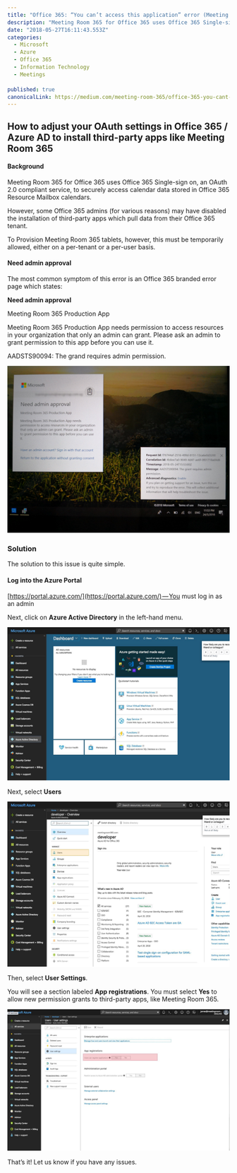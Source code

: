 ```yaml
---
title: "Office 365: “You can’t access this application” error (Meeting Room 365)"
description: "Meeting Room 365 for Office 365 uses Office 365 Single-sign on, an OAuth 2.0 compliant service, to securely access calendar data stored in Office 365 Resource Mailbox calendars. However, some Office…"
date: "2018-05-27T16:11:43.553Z"
categories: 
  - Microsoft
  - Azure
  - Office 365
  - Information Technology
  - Meetings

published: true
canonicalLink: https://medium.com/meeting-room-365/office-365-you-cant-access-this-application-error-meeting-room-365-6bcca2cf9f8e
---
```


## How to adjust your OAuth settings in Office 365 / Azure AD to install third-party apps like Meeting Room 365

#### Background

Meeting Room 365 for Office 365 uses Office 365 Single-sign on, an OAuth 2.0 compliant service, to securely access calendar data stored in Office 365 Resource Mailbox calendars.

However, some Office 365 admins (for various reasons) may have disabled the installation of third-party apps which pull data from their Office 365 tenant.

To Provision Meeting Room 365 tablets, however, this must be temporarily allowed, either on a per-tenant or a per-user basis.

#### Need admin approval

The most common symptom of this error is an Office 365 branded error page which states:

**Need admin approval**

Meeting Room 365 Production App

Meeting Room 365 Production App needs permission to access resources in your organization that only an admin can grant. Please ask an admin to grant permission to this app before you can use it.

AADSTS90094: The grand requires admin permission.

![An example of the error page](./asset-1.jpeg)

### Solution

The solution to this issue is quite simple.

#### Log into the Azure Portal

[https://portal.azure.com/](https://portal.azure.com/) — You must log in as an admin

Next, click on **Azure Active Directory** in the left-hand menu.

![](./asset-2.jpeg)

Next, select **Users**

![](./asset-3.jpeg)

Then, select **User Settings**.

You will see a section labeled **App registrations**. You must select **Yes** to allow new permission grants to third-party apps, like Meeting Room 365.

![](./asset-4.jpeg)

That’s it! Let us know if you have any issues.